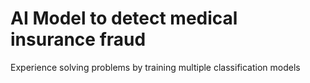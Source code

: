# AI Model to detect medical insurance fraud

Experience solving problems by training multiple classification models
